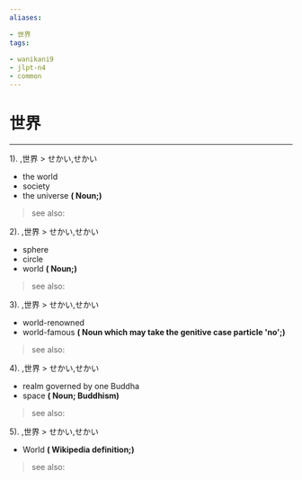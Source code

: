 ```yaml
---
aliases:
    
- 世界
tags:
    
- wanikani9
- jlpt-n4
- common
---
```


# 世界
---
1).
,世界 > せかい,せかい

- the world
- society
- the universe
**( Noun;)**
> see also: 
            
2).
,世界 > せかい,せかい

- sphere
- circle
- world
**( Noun;)**
> see also: 
            
3).
,世界 > せかい,せかい

- world-renowned
- world-famous
**( Noun which may take the genitive case particle 'no';)**
> see also: 
            
4).
,世界 > せかい,せかい

- realm governed by one Buddha
- space
**( Noun; Buddhism)**
> see also: 
            
5).
,世界 > せかい,せかい

- World
**( Wikipedia definition;)**
> see also: 
            